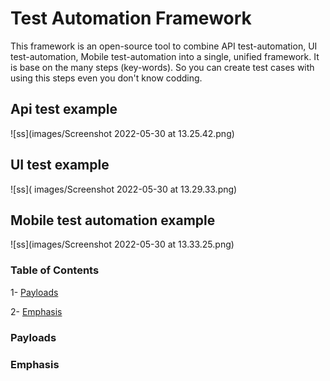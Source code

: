 # Test Automation Framework

This framework is an open-source tool to combine API test-automation, UI test-automation, Mobile test-automation into a single, unified framework. It is base on the many steps (key-words). So you can create test cases with using this steps even you don't know codding.


## Api test example

![ss](images/Screenshot 2022-05-30 at 13.25.42.png)

## UI test example

![ss](
images/Screenshot 2022-05-30 at 13.29.33.png)

##  Mobile test automation example

![ss](images/Screenshot 2022-05-30 at 13.33.25.png)

### Table of Contents
1- [Payloads](#payloads)

2- [Emphasis](#emphasis)

<a name='payloads'></a>
### Payloads
<a name='emphasis'></a>
### Emphasis